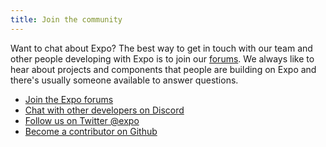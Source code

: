 ```yaml
---
title: Join the community
---
```


Want to chat about Expo? The best way to get in touch with our team and other people developing with Expo is to join our [forums](https://forums.expo.dev/). We always like to hear about projects and components that people are building on Expo and there's usually someone available to answer questions.

- [Join the Expo forums](https://forums.expo.dev/)
- [Chat with other developers on Discord](https://discord.gg/4gtbPAdpaE)
- [Follow us on Twitter @expo](https://twitter.com/expo)
- [Become a contributor on Github](https://github.com/expo)
